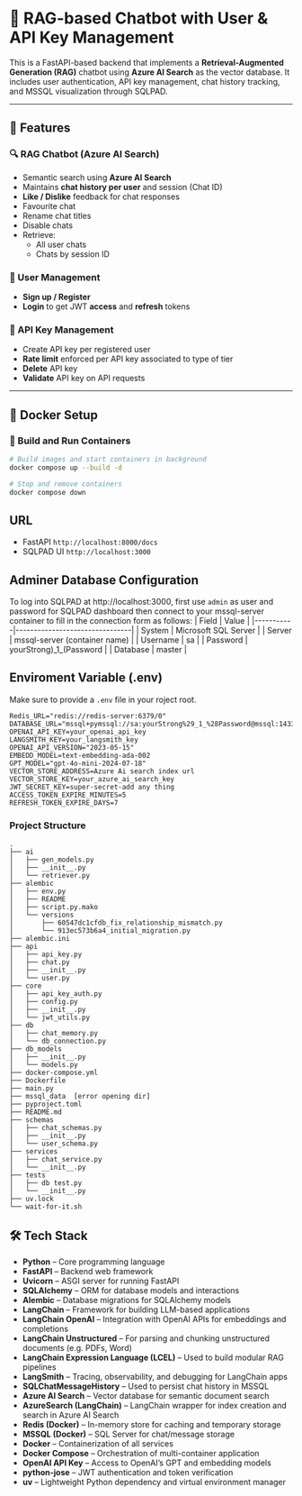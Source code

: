 # 🧠 RAG-based Chatbot with User & API Key Management

This is a FastAPI-based backend that implements a **Retrieval-Augmented Generation (RAG)** chatbot using **Azure AI Search** as the vector database. It includes user authentication, API key management, chat history tracking, and MSSQL visualization through SQLPAD.

---

## 🚀 Features

### 🔍 RAG Chatbot (Azure AI Search)
- Semantic search using **Azure AI Search**
- Maintains **chat history per user** and session (Chat ID)
- **Like / Dislike** feedback for chat responses
- Favourite chat
- Rename chat titles
- Disable chats
- Retrieve:
  - All user chats
  - Chats by session ID

### 👤 User Management
- **Sign up / Register**
- **Login** to get JWT **access** and **refresh** tokens

### 🔑 API Key Management
- Create API key per registered user
- **Rate limit** enforced per API key associated to type of tier
- **Delete** API key
- **Validate** API key on API requests

---

## 🐳 Docker Setup

### 🧱 Build and Run Containers

```bash
# Build images and start containers in background
docker compose up --build -d

# Stop and remove containers
docker compose down

```
## URL
- FastAPI `http://localhost:8000/docs`
- SQLPAD UI `http://localhost:3000`

## Adminer Database Configuration
To log into SQLPAD at http://localhost:3000, first use `admin` as user and password for SQLPAD dashboard then connect to your mssql-server container to fill in the connection form as follows:
| Field     | Value                          |
|-----------|--------------------------------|
| System    | Microsoft SQL Server           |
| Server    | mssql-server (container name)  |
| Username  | sa                             |
| Password  | yourStrong\)\_1\_\(Password      |
| Database  | master                         |


## Enviroment Variable (.env)
Make sure to provide a `.env` file in your roject root.
```
Redis_URL="redis://redis-server:6379/0"
DATABASE_URL="mssql+pymssql://sa:yourStrong%29_1_%28Password@mssql:1433/master"
OPENAI_API_KEY=your_openai_api_key
LANGSMITH_KEY=your_langsmith_key
OPENAI_API_VERSION="2023-05-15"
EMBEDD_MODEL=text-embedding-ada-002
GPT_MODEL="gpt-4o-mini-2024-07-18"
VECTOR_STORE_ADDRESS=Azure Ai search index url
VECTOR_STORE_KEY=your_azure_ai_search_key
JWT_SECRET_KEY=super-secret-add any thing 
ACCESS_TOKEN_EXPIRE_MINUTES=5
REFRESH_TOKEN_EXPIRE_DAYS=7
```

### **Project Structure**
```
.
├── ai
│   ├── gen_models.py
│   ├── __init__.py
│   └── retriever.py
├── alembic
│   ├── env.py
│   ├── README
│   ├── script.py.mako
│   └── versions
│       ├── 60547dc1cfdb_fix_relationship_mismatch.py
│       └── 913ec573b6a4_initial_migration.py
├── alembic.ini
├── api
│   ├── api_key.py
│   ├── chat.py
│   ├── __init__.py
│   └── user.py
├── core
│   ├── api_key_auth.py
│   ├── config.py
│   ├── __init__.py
│   └── jwt_utils.py
├── db
│   ├── chat_memory.py
│   └── db_connection.py
├── db_models
│   ├── __init__.py
│   └── models.py
├── docker-compose.yml
├── Dockerfile
├── main.py
├── mssql_data  [error opening dir]
├── pyproject.toml
├── README.md
├── schemas
│   ├── chat_schemas.py
│   ├── __init__.py
│   └── user_schema.py
├── services
│   ├── chat_service.py
│   └── __init__.py
├── tests
│   ├── db test.py
│   └── __init__.py
├── uv.lock
└── wait-for-it.sh
```

## 🛠️ Tech Stack

- **Python** – Core programming language
- **FastAPI** – Backend web framework
- **Uvicorn** – ASGI server for running FastAPI
- **SQLAlchemy** – ORM for database models and interactions
- **Alembic** – Database migrations for SQLAlchemy models
- **LangChain** – Framework for building LLM-based applications
- **LangChain OpenAI** – Integration with OpenAI APIs for embeddings and completions
- **LangChain Unstructured** – For parsing and chunking unstructured documents (e.g. PDFs, Word)
- **LangChain Expression Language (LCEL)** – Used to build modular RAG pipelines
- **LangSmith** – Tracing, observability, and debugging for LangChain apps
- **SQLChatMessageHistory** – Used to persist chat history in MSSQL
- **Azure AI Search** – Vector database for semantic document search
- **AzureSearch (LangChain)** – LangChain wrapper for index creation and search in Azure AI Search
- **Redis (Docker)** – In-memory store for caching and temporary storage
- **MSSQL (Docker)** – SQL Server for chat/message storage
- **Docker** – Containerization of all services
- **Docker Compose** – Orchestration of multi-container application
- **OpenAI API Key** – Access to OpenAI’s GPT and embedding models
- **python-jose** – JWT authentication and token verification
- **uv** – Lightweight Python dependency and virtual environment manager


